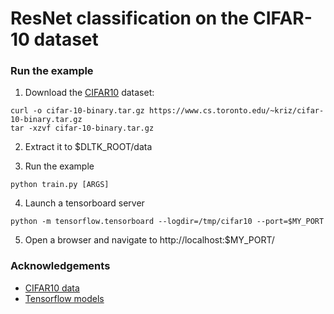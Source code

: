 # ResNet classification on the CIFAR-10 dataset


### Run the example

1. Download the [CIFAR10](https://www.cs.toronto.edu/~kriz/cifar.html) dataset:

```shell
curl -o cifar-10-binary.tar.gz https://www.cs.toronto.edu/~kriz/cifar-10-binary.tar.gz 
tar -xzvf cifar-10-binary.tar.gz

```

2. Extract it to $DLTK_ROOT/data

3. Run the example
```shell
python train.py [ARGS]
```

4. Launch a tensorboard server 
```shell
python -m tensorflow.tensorboard --logdir=/tmp/cifar10 --port=$MY_PORT
```

5. Open a browser and navigate to http://localhost:$MY_PORT/


### Acknowledgements
* [CIFAR10 data](https://www.cs.toronto.edu/~kriz/cifar-10-binary.tar.gz)
* [Tensorflow models](https://github.com/tensorflow/models/tree/master/resnet)